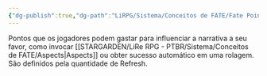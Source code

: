```yaml
---
{"dg-publish":true,"dg-path":"LiRPG/Sistema/Conceitos de FATE/Fate Points (FP).md","permalink":"/li-rpg/sistema/conceitos-de-fate/fate-points-fp/","created":"2025-01-12T01:41:16.474-03:00","updated":"2025-01-12T02:36:00.357-03:00"}
---
```



Pontos que os jogadores podem gastar para influenciar a narrativa a seu favor, como invocar [[STARGARDEN/LiRe RPG - PTBR/Sistema/Conceitos de FATE/Aspects\|Aspects]] ou obter sucesso automático em uma rolagem. São definidos pela quantidade de Refresh.